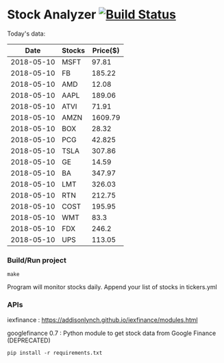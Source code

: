 # Stock Analyzer [![Build Status](https://travis-ci.org/ogoyal/StockAnalyzer.svg?branch=master)](https://travis-ci.org/ogoyal/StockAnalyzer)

Today's data:

| Date| Stocks| Price($) | 
| --- | --- | ---  | 
| 2018-05-10| MSFT| 97.81 | 
| 2018-05-10| FB| 185.22 | 
| 2018-05-10| AMD| 12.08 | 
| 2018-05-10| AAPL| 189.06 | 
| 2018-05-10| ATVI| 71.91 | 
| 2018-05-10| AMZN| 1609.79 | 
| 2018-05-10| BOX| 28.32 | 
| 2018-05-10| PCG| 42.825 | 
| 2018-05-10| TSLA| 307.86 | 
| 2018-05-10| GE| 14.59 | 
| 2018-05-10| BA| 347.97 | 
| 2018-05-10| LMT| 326.03 | 
| 2018-05-10| RTN| 212.75 | 
| 2018-05-10| COST| 195.95 | 
| 2018-05-10| WMT| 83.3 | 
| 2018-05-10| FDX| 246.2 | 
| 2018-05-10| UPS| 113.05 | 

### Build/Run project

```
make
```

Program will monitor stocks daily. Append your list of stocks in tickers.yml

### APIs
iexfinance : https://addisonlynch.github.io/iexfinance/modules.html

googlefinance 0.7 : Python module to get stock data from Google Finance (DEPRECATED)

```
pip install -r requirements.txt
```
